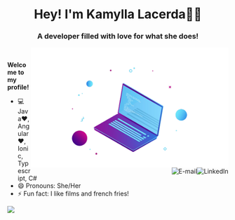 <h1 align="center">Hey! I'm Kamylla Lacerda👋😄</h1>
<h3 align="center">A developer filled with love for what she does!</h3>

<img align="right" src="https://raw.githubusercontent.com/KamyllaLacerda/KamyllaLacerda/main/img/computer.png" width="450"/>

<a href="https://www.linkedin.com/in/kamylla-lacerda/">
<img align="right" alt="LinkedIn" src="https://img.shields.io/badge/-Kamylla%20Lacerda-blue"/>
</a>

<a href="mailto:kamyllarlacerda@gmail.com">
<img align="right" alt="E-mail" src="https://img.shields.io/badge/-Contact%20me-purple"/>
</a>

<br/>

<strong>Welcome to my profile!</strong>
- 💻 Java❤️, Angular❤️, Ionic, Typescript, C#
- 😄 Pronouns: She/Her
- ⚡ Fun fact: I like films and french fries!

 <div>
  <a href="https://github.com/KamyllaLacerda">
  <!-- <img height="140px" width"50%" src="https://github-readme-stats.vercel.app/api?username=KamyllaLacerda&show_icons=true&theme=dark&include_all_commits=true&count_private=true"/> -->
 <img height="140px" width"50%" src="https://github-readme-stats.vercel.app/api/top-langs/?username=KamyllaLacerda&layout=compact&langs_count=7&theme=dark"/>
</div>